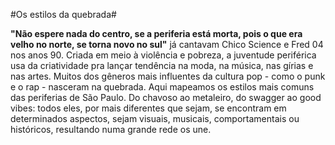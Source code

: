 #Os estilos da quebrada#

**"Não espere nada do centro, se a periferia está morta, pois o que era velho no norte, se torna novo no sul"** já cantavam Chico Science e Fred 04 nos anos 90. Criada em meio à violência e pobreza, a juventude periférica usa da criatividade pra lançar tendência na moda, na música, nas gírias e nas artes. Muitos dos gêneros mais influentes da cultura pop - como o punk e o rap - nasceram na quebrada. Aqui mapeamos os estilos mais comuns das periferias de São Paulo. Do chavoso ao metaleiro, do swagger ao good vibes: todos eles, por mais diferentes que sejam, se encontram em determinados aspectos, sejam visuais, musicais, comportamentais ou históricos, resultando numa grande rede os une.